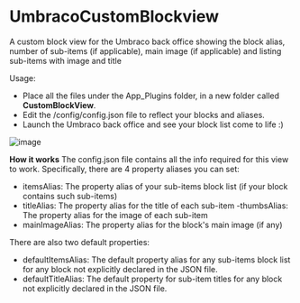 # UmbracoCustomBlockview
A custom block view for the Umbraco back office showing the block alias, number of sub-items (if applicable), main image (if applicable) and listing sub-items with image and title

Usage:
- Place all the files under the App_Plugins folder, in a new folder called **CustomBlockView**.
- Edit the /config/config.json file to reflect your blocks and aliases.
- Launch the Umbraco back office and see your block list come to life :)


![image](https://user-images.githubusercontent.com/1838996/142765239-06c1b0e7-3e8a-46ed-8a8a-c7a7b9f9471a.png)

**How it works**
The config.json file contains all the info required for this view to work. Specifically, there are 4 property aliases you can set:

- itemsAlias: The property alias of your sub-items block list (if your block contains such sub-items)
- titleAlias: The property alias for the title of each sub-item
-thumbsAlias: The property alias for the image of each sub-item
- mainImageAlias: The property alias for the block's main image (if any)

There are also two default properties:
- defaultItemsAlias: The default property alias for any sub-items block list for any block not explicitly declared in the JSON file.
- defaultTitleAlias: The default property for sub-item titles for any block not explicitly declared in the JSON file.


